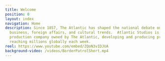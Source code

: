 ```yaml
---
title: Welcome
position: 0
layout: index
navigation: Home
description: Since 1857, The Atlantic has shaped the national debate on politics,
  business, foreign affairs, and cultural trends.  Atlantic Studios is an award-winning
  production company owned by The Atlantic, developing and producing premium content
  reaching millions globally each week.
reel: https://www.youtube.com/embed/ZQoN3vIDJUA
background-video: /videos/BorderPatrolShort.mp4
---
```

